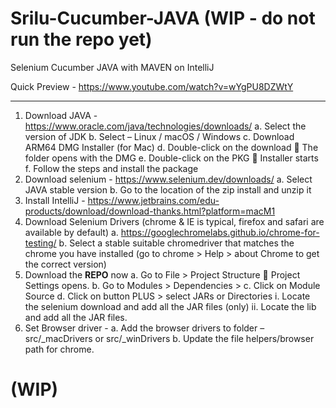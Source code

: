# Srilu-Cucumber-JAVA (WIP - do not run the repo yet)
Selenium Cucumber JAVA with MAVEN on IntelliJ

Quick Preview - https://www.youtube.com/watch?v=wYgPU8DZWtY

______________________________________________
1.	Download JAVA - https://www.oracle.com/java/technologies/downloads/
    a.	Select the version of JDK
    b.	Select – Linux / macOS / Windows 
    c.	Download ARM64 DMG Installer (for Mac)
    d.	Double-click on the download  The folder opens with the DMG
    e.	Double-click on the PKG  Installer starts
    f.	Follow the steps and install the package
2.	Download selenium - https://www.selenium.dev/downloads/
    a.	Select JAVA stable version
    b.	Go to the location of the zip install and unzip it
3.	Install IntelliJ - https://www.jetbrains.com/edu-products/download/download-thanks.html?platform=macM1
4.	Download Selenium Drivers (chrome & IE is typical, firefox and safari are available by default)
    a.	https://googlechromelabs.github.io/chrome-for-testing/
    b.	Select a stable suitable chromedriver that matches the chrome you have installed (go to chrome > Help > about Chrome to get the correct version)
5.	Download the **REPO** now
    a.	Go to File > Project Structure  Project Settings opens.
    b.	Go to Modules > Dependencies > 
    c.	Click on Module Source
    d.	Click on button PLUS > select JARs or Directories
        i.	Locate the selenium download and add all the JAR files (only)
        ii.	Locate the lib and add all the JAR files.
6.	Set Browser driver - 
    a.	Add the browser drivers to folder – src/_macDrivers or src/_winDrivers
    b.	Update the file helpers/browser path for chrome.
 
 # (WIP)


